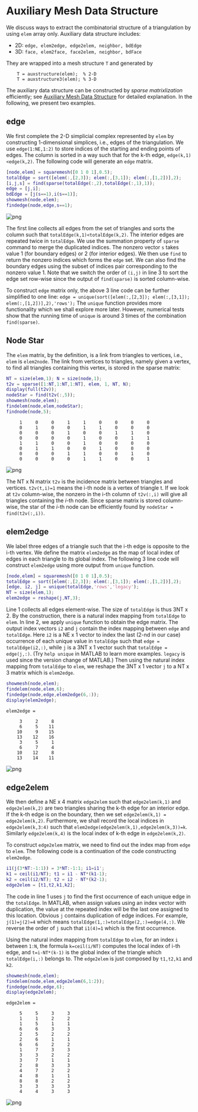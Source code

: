 # Auxiliary Mesh Data Structure

We discuss ways to extract the combinatorial structure of a triangulation by using `elem` array only. Auxiliary data structure includes: 
- 2D: `edge, elem2edge, edge2elem, neighbor, bdEdge`
- 3D: `face, elem2face, face2elem, neighbor, bdFace`

They are wrapped into a mesh structure `T` and generated by
```
    T = auxstructure(elem);  % 2-D
    T = auxstructure3(elem); % 3-D
```

The auxiliary data structure can be constructed by *sparse matrixlization* efficiently; see [Auxiliary Mesh Data Structure](auxstructuredoc.pdf) for detailed explanation. In the following, we present two examples.

## edge
We first complete the 2-D simplicial complex represented by `elem` by constructing 1-dimensional simplices, i.e., edges of the triangulation. We use `edge(1:NE,1:2)` to store indices of the starting and ending points of edges. The column is sorted in a way such that for the k-th edge, `edge(k,1)<edge(k,2)`. The following code will generate an `edge` matrix. 


```matlab
[node,elem] = squaremesh([0 1 0 1],0.5);
totalEdge = sort([elem(:,[2,3]); elem(:,[3,1]); elem(:,[1,2])],2);
[i,j,s] = find(sparse(totalEdge(:,2),totalEdge(:,1),1));
edge = [j,i]; 
bdEdge = [j(s==1),i(s==1)];
showmesh(node,elem);
findedge(node,edge,s==1);
```


    
![png](auxstructuredoc_files/auxstructuredoc_4_0.png)
    


The first line collects all edges from the set of triangles and sorts the column such that `totalEdge(k,1)<totalEdge(k,2)`. The interior edges are repeated twice in `totalEdge`. We use the summation property of `sparse` command to merge the duplicated indices. The nonzero vector `s` takes value 1 (for boundary edges) or 2 (for interior edges). We then use `find` to return the nonzero indices which forms the `edge` set. We can also find the boundary edges using the subset of indices pair corresponding to the nonzero value 1. Note that we switch the order of `(i,j)` in line 3 to sort the edge set row-wise since the output of `find(sparse)` is sorted column-wise. 

To construct `edge` matrix only, the above 3 line code can be further simplified to one line:
`edge = unique(sort([elem(:,[2,3]); elem(:,[3,1]); elem(:,[1,2])],2),'rows');`
The `unique` function provides more functionality which we shall explore more later. However, numerical tests show that the running time of `unique` is around 3 times of the combination `find(sparse)`. 

## Node Star

The `elem` matrix, by the definition, is a link from triangles to vertices, i.e., `elem` is `elem2node`. The link from vertices to triangles, namely given a vertex, to find all triangles containing this vertex, is stored in the sparse matrix:


```matlab
NT = size(elem,1); N = size(node,1);
t2v = sparse([1:NT,1:NT,1:NT], elem, 1, NT, N);
display(full(t2v));
nodeStar = find(t2v(:,5));
showmesh(node,elem);
findelem(node,elem,nodeStar);
findnode(node,5);
```

         1     0     0     1     1     0     0     0     0
         0     1     0     0     1     1     0     0     0
         0     0     0     1     0     0     1     1     0
         0     0     0     0     1     0     0     1     1
         1     1     0     0     1     0     0     0     0
         0     1     1     0     0     1     0     0     0
         0     0     0     1     1     0     0     1     0
         0     0     0     0     1     1     0     0     1
    



    
![png](auxstructuredoc_files/auxstructuredoc_8_1.png)
    


The NT x N matrix `t2v` is the incidence matrix between triangles and vertices. `t2v(t,i)=1` means the i-th node is a vertex of triangle t. If we look at `t2v` column-wise, the nonzero in the i-th column of `t2v(:,i)` will give all triangles containing the $i$-th node. Since sparse matrix is stored column-wise, the star of the $i$-th node can be efficiently found by `nodeStar = find(t2v(:,i))`.

## elem2edge

We label three edges of a triangle such that the i-th edge is opposite to the i-th vertex. We define the matrix `elem2edge` as the map of local index of edges in each triangle to its global index. The following 3 line code will construct `elem2edge` using more output from `unique` function.


```matlab
[node,elem] = squaremesh([0 1 0 1],0.5);
totalEdge = sort([elem(:,[2,3]); elem(:,[3,1]); elem(:,[1,2])],2);
[edge, i2, j] = unique(totalEdge,'rows','legacy');
NT = size(elem,1);
elem2edge = reshape(j,NT,3);
```

Line 1 collects all edges element-wise. The size of `totalEdge` is thus 3NT x 2. By the construction, there is a natural index mapping from `totalEdge` to `elem`. In line 2, we apply `unique` function to obtain the edge matrix. The output index vectors `i2` and `j` contain the index mapping between `edge` and `totalEdge`. Here `i2` is a NE x 1 vector to index the last (2-nd in our case) occurrence of each unique value in `totalEdge` such that `edge = totalEdge(i2,:)`, while `j` is a 3NT x 1 vector such that `totalEdge = edge(j,:)`. (Try `help unique` in MATLAB to learn more examples. `legacy` is used since the version change of MATLAB.) Then using the natural index mapping from `totalEdge` to `elem`, we reshape the 3NT x 1 vector `j` to a NT x 3 matrix which is `elem2edge`.


```matlab
showmesh(node,elem);
findelem(node,elem,6);
findedge(node,edge,elem2edge(6,:));
display(elem2edge);
```

    
    elem2edge =
    
         3     2     8
         6     5    11
        10     9    15
        13    12    16
         3     5     1
         6     7     4
        10    12     8
        13    14    11
    



    
![png](auxstructuredoc_files/auxstructuredoc_13_1.png)
    


## edge2elem

We then define a NE x 4 matrix `edge2elem` such that `edge2elem(k,1)` and `edge2elem(k,2)` are two triangles sharing the k-th edge for an interior edge. If the k-th edge is on the boundary, then we set `edge2elem(k,1) = edge2elem(k,2)`. Furthermore, we shall record the local indices in `edge2elem(k,3:4)` such that `elem2edge(edge2elem(k,1),edge2elem(k,3))=k`. Similarly `edge2elem(k,4)` is the local index of k-th edge in `edge2elem(k,2)`. 

To construct `edge2elem` matrix, we need to find out the index map from `edge` to `elem`. The following code is a continuation of the code constructing `elem2edge`.


```matlab
i1(j(3*NT:-1:1)) = 3*NT:-1:1; i1=i1';
k1 = ceil(i1/NT); t1 = i1 - NT*(k1-1);
k2 = ceil(i2/NT); t2 = i2 - NT*(k2-1);
edge2elem = [t1,t2,k1,k2];
```

The code in line 1 uses `j` to find the first occurrence of each unique edge in the `totalEdge`. In MATLAB, when assign values using an index vector with duplication, the value at the repeated index will be the last one assigned to this location. Obvious `j` contains duplication of edge indices. For example, `j(1)=j(2)=4` which means `totalEdge(1,:)=totalEdge(2,:)=edge(4,:)`. We reverse the order of `j` such that `i1(4)=1` which is the first occurrence.

Using the natural index mapping from `totalEdge` to `elem`, for an index `i` between `1:N`, the formula `k=ceil(i/NT)` computes the local index of i-th edge, and `t=i-NT*(k-1)` is the global index of the triangle which `totalEdge(i,:)` belongs to. The `edge2elem` is just composed by `t1,t2,k1` and `k2`.


```matlab
showmesh(node,elem);
findelem(node,elem,edge2elem(6,1:2));
findedge(node,edge,6);
display(edge2elem);
```

    
    edge2elem =
    
         5     5     3     3
         1     1     2     2
         1     5     1     1
         6     6     3     3
         2     5     2     2
         2     6     1     1
         6     6     2     2
         1     7     3     3
         3     3     2     2
         3     7     1     1
         2     8     3     3
         4     7     2     2
         4     8     1     1
         8     8     2     2
         3     3     3     3
         4     4     3     3
    



    
![png](auxstructuredoc_files/auxstructuredoc_17_1.png)
    

